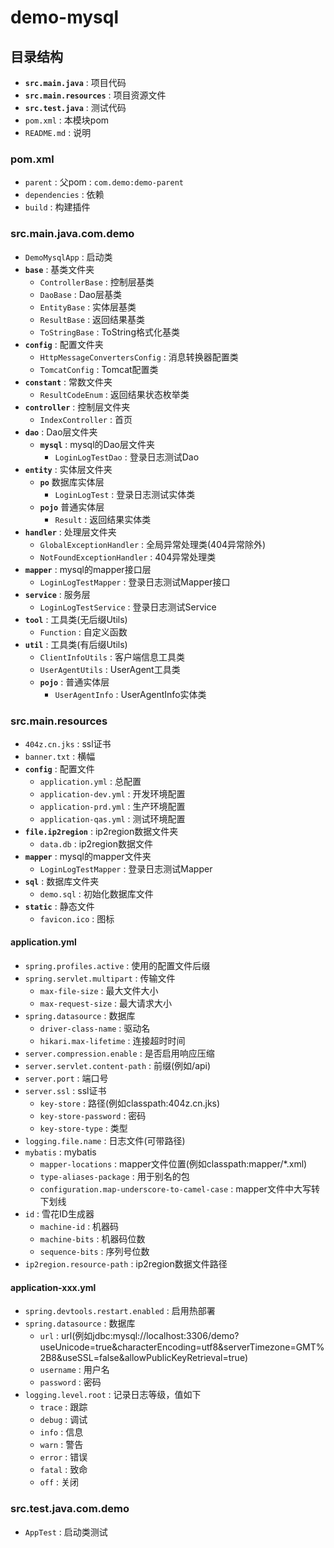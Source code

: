 # demo-mysql

## 目录结构
- **`src.main.java`** : 项目代码
- **`src.main.resources`** : 项目资源文件
- **`src.test.java`** : 测试代码
- `pom.xml` : 本模块pom
- `README.md` : 说明

### pom.xml
- `parent` : 父pom : `com.demo:demo-parent`
- `dependencies` : 依赖
- `build` : 构建插件

### src.main.java.com.demo
- `DemoMysqlApp` : 启动类
- **`base`** : 基类文件夹
  - `ControllerBase` : 控制层基类
  - `DaoBase` : Dao层基类
  - `EntityBase` : 实体层基类
  - `ResultBase` : 返回结果基类
  - `ToStringBase` : ToString格式化基类
- **`config`** : 配置文件夹
  - `HttpMessageConvertersConfig` : 消息转换器配置类
  - `TomcatConfig` : Tomcat配置类
- **`constant`** : 常数文件夹
  - `ResultCodeEnum` : 返回结果状态枚举类
- **`controller`** : 控制层文件夹
  - `IndexController` : 首页
- **`dao`** : Dao层文件夹
  - **`mysql`** : mysql的Dao层文件夹
    - `LoginLogTestDao` : 登录日志测试Dao
- **`entity`** : 实体层文件夹
  - **`po`**  数据库实体层
    - `LoginLogTest` : 登录日志测试实体类
  - **`pojo`**  普通实体层
    - `Result` : 返回结果实体类
- **`handler`** : 处理层文件夹
  - `GlobalExceptionHandler` : 全局异常处理类(404异常除外)
  - `NotFoundExceptionHandler` : 404异常处理类
- **`mapper`** : mysql的mapper接口层
  - `LoginLogTestMapper` : 登录日志测试Mapper接口
- **`service`** : 服务层
  - `LoginLogTestService` : 登录日志测试Service
- **`tool`** : 工具类(无后缀Utils)
  - `Function` : 自定义函数
- **`util`** : 工具类(有后缀Utils)
  - `ClientInfoUtils` : 客户端信息工具类
  - `UserAgentUtils` : UserAgent工具类
  - **`pojo`** : 普通实体层
    - `UserAgentInfo` : UserAgentInfo实体类

### src.main.resources
- `404z.cn.jks` : ssl证书
- `banner.txt` : 横幅
- **`config`** : 配置文件
  - `application.yml` : 总配置
  - `application-dev.yml` : 开发环境配置
  - `application-prd.yml` : 生产环境配置
  - `application-qas.yml` : 测试环境配置
- **`file.ip2region`** : ip2region数据文件夹
  - `data.db` : ip2region数据文件
- **`mapper`** : mysql的mapper文件夹
  - `LoginLogTestMapper` : 登录日志测试Mapper
- **`sql`** : 数据库文件夹
  - `demo.sql` : 初始化数据库文件
- **`static`** : 静态文件
  - `favicon.ico` : 图标

#### application.yml
- `spring.profiles.active` : 使用的配置文件后缀
- `spring.servlet.multipart` : 传输文件
  - `max-file-size` : 最大文件大小
  - `max-request-size` : 最大请求大小
- `spring.datasource` : 数据库
  - `driver-class-name` : 驱动名
  - `hikari.max-lifetime` : 连接超时时间
- `server.compression.enable` : 是否启用响应压缩
- `server.servlet.content-path` : 前缀(例如/api)
- `server.port` : 端口号
- `server.ssl` : ssl证书
  - `key-store` : 路径(例如classpath:404z.cn.jks)
  - `key-store-password` : 密码
  - `key-store-type` : 类型
- `logging.file.name` : 日志文件(可带路径)
- `mybatis` : mybatis
  - `mapper-locations` : mapper文件位置(例如classpath:mapper/*.xml)
  - `type-aliases-package` : 用于别名的包
  - `configuration.map-underscore-to-camel-case` : mapper文件中大写转下划线
- `id` : 雪花ID生成器
  - `machine-id` : 机器码
  - `machine-bits` : 机器码位数
  - `sequence-bits` : 序列号位数
- `ip2region.resource-path` : ip2region数据文件路径

#### application-xxx.yml
- `spring.devtools.restart.enabled` : 启用热部署
- `spring.datasource` : 数据库
  - `url` : url(例如jdbc:mysql://localhost:3306/demo?useUnicode=true&characterEncoding=utf8&serverTimezone=GMT%2B8&useSSL=false&allowPublicKeyRetrieval=true)
  - `username` : 用户名
  - `password` : 密码
- `logging.level.root` : 记录日志等级，值如下
  - `trace` : 跟踪
  - `debug` : 调试
  - `info` : 信息
  - `warn` : 警告
  - `error` : 错误
  - `fatal` : 致命
  - `off` : 关闭

### src.test.java.com.demo
- `AppTest` : 启动类测试
